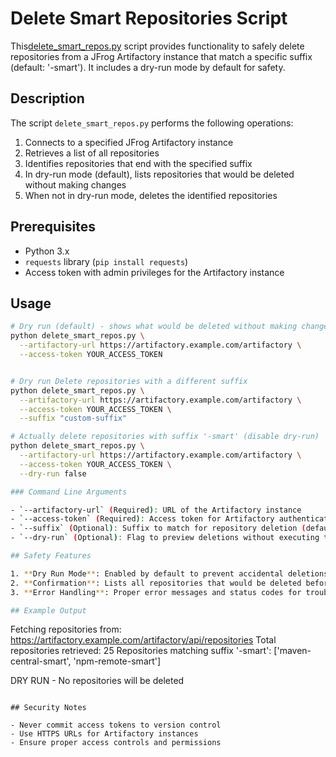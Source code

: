 # Delete Smart Repositories Script

This[delete_smart_repos.py](delete_smart_repos.py) script provides functionality to safely delete repositories from a JFrog Artifactory instance that match a specific suffix (default: '-smart'). It includes a dry-run mode by default for safety.

## Description

The script `delete_smart_repos.py` performs the following operations:
1. Connects to a specified JFrog Artifactory instance
2. Retrieves a list of all repositories
3. Identifies repositories that end with the specified suffix
4. In dry-run mode (default), lists repositories that would be deleted without making changes
5. When not in dry-run mode, deletes the identified repositories

## Prerequisites

- Python 3.x
- `requests` library (`pip install requests`)
- Access token with admin privileges for the Artifactory instance

## Usage

```bash
# Dry run (default) - shows what would be deleted without making changes
python delete_smart_repos.py \
  --artifactory-url https://artifactory.example.com/artifactory \
  --access-token YOUR_ACCESS_TOKEN


# Dry run Delete repositories with a different suffix
python delete_smart_repos.py \
  --artifactory-url https://artifactory.example.com/artifactory \
  --access-token YOUR_ACCESS_TOKEN \
  --suffix "custom-suffix"

# Actually delete repositories with suffix '-smart' (disable dry-run)
python delete_smart_repos.py \
  --artifactory-url https://artifactory.example.com/artifactory \
  --access-token YOUR_ACCESS_TOKEN \
  --dry-run false

### Command Line Arguments

- `--artifactory-url` (Required): URL of the Artifactory instance
- `--access-token` (Required): Access token for Artifactory authentication
- `--suffix` (Optional): Suffix to match for repository deletion (default: '-smart')
- `--dry-run` (Optional): Flag to preview deletions without executing them (default: True)

## Safety Features

1. **Dry Run Mode**: Enabled by default to prevent accidental deletions
2. **Confirmation**: Lists all repositories that would be deleted before proceeding
3. **Error Handling**: Proper error messages and status codes for troubleshooting

## Example Output

```
Fetching repositories from: https://artifactory.example.com/artifactory/api/repositories
Total repositories retrieved: 25
Repositories matching suffix '-smart': ['maven-central-smart', 'npm-remote-smart']

DRY RUN - No repositories will be deleted
```

## Security Notes

- Never commit access tokens to version control
- Use HTTPS URLs for Artifactory instances
- Ensure proper access controls and permissions
